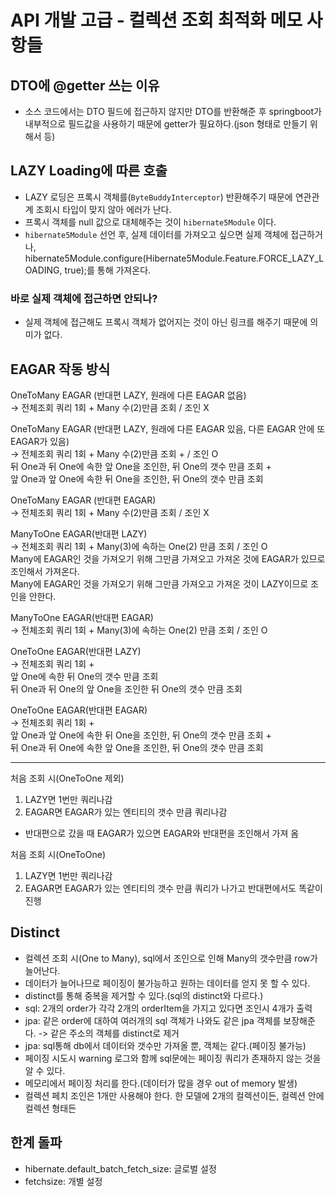 # API 개발 고급 - 컬렉션 조회 최적화 메모 사항들

## DTO에 @getter 쓰는 이유
- 소스 코드에서는 DTO 필드에 접근하지 않지만 DTO를 반환해준 후 springboot가 내부적으로 필드값을 사용하기 때문에 getter가 필요하다.(json 형태로 만들기 위해서 등)

## LAZY Loading에 따른 호출
- LAZY 로딩은 프록시 객체를(`ByteBuddyInterceptor`) 반환해주기 때문에 연관관계 조회시 타입이 맞지 않아 에러가 난다.
- 프록시 객체를 null 값으로 대체해주는 것이 `hibernate5Module` 이다.
- `hibernate5Module` 선언 후, 실제 데이터를 가져오고 싶으면 실제 객체에 접근하거나, hibernate5Module.configure(Hibernate5Module.Feature.FORCE_LAZY_LOADING, true);를 통해 가져온다.
### 바로 실제 객체에 접근하면 안되나?
- 실제 객체에 접근해도 프록시 객체가 없어지는 것이 아닌 링크를 해주기 때문에 의미가 없다.

## EAGAR 작동 방식
OneToMany EAGAR (반대편 LAZY, 원래에 다른 EAGAR 없음)  
-> 전체조회 쿼리 1회 + Many 수(2)만큼 조회 / 조인 X

OneToMany EAGAR (반대편 LAZY, 원래에 다른 EAGAR 있음, 다른 EAGAR 안에 또 EAGAR가 있음)  
-> 전체조회 쿼리 1회 + Many 수(2)만큼 조회 + / 조인 O  
뒤 One과 뒤 One에 속한 앞 One을 조인한, 뒤 One의 갯수 만큼 조회 +  
앞 One과 앞 One에 속한 뒤 One을 조인한, 뒤 One의 갯수 만큼 조회


OneToMany EAGAR (반대편 EAGAR)  
-> 전체조회 쿼리 1회 + Many 수(2)만큼 조회 / 조인 X

ManyToOne EAGAR(반대편 LAZY)  
-> 전체조회 쿼리 1회 + Many(3)에 속하는 One(2) 만큼 조회 / 조인 O  
Many에 EAGAR인 것을 가져오기 위해 그만큼 가져오고 가져온 것에 EAGAR가 있므로 조인해서 가져온다.  
Many에 EAGAR인 것을 가져오기 위해 그만큼 가져오고 가져온 것이 LAZY이므로 조인을 안한다.  

ManyToOne EAGAR(반대편 EAGAR)  
-> 전체조회 쿼리 1회 + Many(3)에 속하는 One(2) 만큼 조회  / 조인 O  

OneToOne EAGAR(반대편 LAZY)  
-> 전체조회 쿼리 1회 +  
앞 One에 속한 뒤 One의 갯수 만큼 조회  
뒤 One과 뒤 One의 앞 One을 조인한 뒤 One의 갯수 만큼 조회  

OneToOne EAGAR(반대편 EAGAR)  
-> 전체조회 쿼리 1회 +  
앞 One과 앞 One에 속한 뒤 One을 조인한, 뒤 One의 갯수 만큼 조회 +  
뒤 One과 뒤 One에 속한 앞 One을 조인한, 뒤 One의 갯수 만큼 조회

------------------------------------------------
처음 조회 시(OneToOne 제외)
1. LAZY면 1번만 쿼리나감
2. EAGAR면 EAGAR가 있는 엔티티의 갯수 만큼 쿼리나감
+ 반대편으로 갔을 때 EAGAR가 있으면 EAGAR와 반대편을 조인해서 가져 옴

처음 조회 시(OneToOne)
1. LAZY면 1번만 쿼리나감
2. EAGAR면 EAGAR가 있는 엔티티의 갯수 만큼 쿼리가 나가고 반대편에서도 똑같이 진행


## Distinct
- 컬렉션 조회 시(One to Many), sql에서 조인으로 인해 Many의 갯수만큼 row가 늘어난다.
- 데이터가 늘어나므로 페이징이 불가능하고 원하는 데이터를 얻지 못 할 수 있다.
- distinct를 통해 중복을 제거할 수 있다.(sql의 distinct와 다르다.)
- sql: 2개의 order가 각각 2개의 orderItem을 가지고 있다면 조인시 4개가 출력
- jpa: 같은 order에 대하여 여러개의 sql 객체가 나와도 같은 jpa 객체를 보장해준다. -> 같은 주소의 객체를 distinct로 제거
- jpa: sql통해 db에서 데이터와 갯수만 가져올 뿐, 객체는 같다.(페이징 불가능)
- 페이징 시도시 warning 로그와 함께 sql문에는 페이징 쿼리가 존재하지 않는 것을 알 수 있다.
- 메모리에서 페이징 처리를 한다.(데이터가 많을 경우 out of memory 발생)
- 컬렉션 페치 조인은 1개만 사용해야 한다. 한 모델에 2개의 컬렉션이든, 컬렉션 안에 컬렉션 형태든

## 한계 돌파
- hibernate.default_batch_fetch_size: 글로벌 설정
- fetchsize: 개별 설정